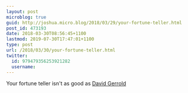 ```yaml
---
layout: post
microblog: true
guid: http://joshua.micro.blog/2018/03/29/your-fortune-teller.html
post_id: 473193
date: 2018-03-30T08:56:45+1100
lastmod: 2019-07-30T17:47:01+1100
type: post
url: /2018/03/30/your-fortune-teller.html
twitter:
  id: 979479356253921282
  username: 
---
```

Your fortune teller isn't as good as [David Gerrold](https://twitter.com/estherschindler/status/979005249452232704?s=21)
